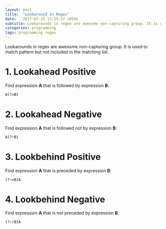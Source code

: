 ```yaml
---
layout: post
title:  "Lookaround in Regex"
date:   2017-07-25 13:55:37 +0545
subtitle: Lookarounds in regex are awesome non-capturing group. It is used to match pattern but not included in the matching list.  
categories: programming
tags: programming regex
---
```



Lookarounds in regex are awesome non-capturing group. It is used to match pattern but not included in the matching list.  

# 1. Lookahead Positive
Find expression **A** that is followed by expression **B**:  
```bash
A(?=B)
```

# 2. Lookahead Negative 
Find expression **A** that is followed not by expression **B**:  
```bash
A(?!B)
```
# 3. Lookbehind Positive 
Find expression **A** that is preceded by expression **B**:  
```bash
(?<=B)A
```
# 4. Lookbehind Negative 
Find expression **A** that is not preceded by expression **B**:  
```bash
(?<!B)A
```
